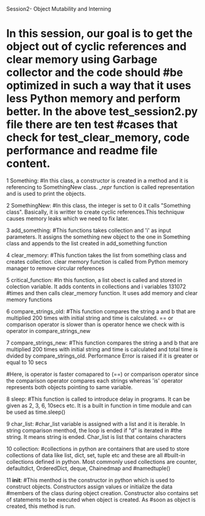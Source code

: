 Session2- Object Mutability and Interning

# In this session, our goal is to get the object out of cyclic references and clear memory using Garbage collector and the code should #be optimized in such a way that it uses less Python memory and perform better. In the above test_session2.py file there are ten test #cases that check for test_clear_memory, code performance and readme file content.

1 Something:
#In this class, a constructor is created in a method and it is referencing to SomethingNew class. __repr_ function is called representation and is used to print the objects. 

2 SomethingNew:
#In this class, the integer is set to 0 it calls "Something class". Basically, it is writter to create cyclic references.This techniquw causes memory leaks which we need to fix later.

3 add_something:
#This functions takes collection and 'i' as input parameters. It assigns the something new object to the one in Something class and appends to the list created in add_something function

4 clear_memory:
#This function takes the list from something class and creates collection. clear memory function is called from Python memory manager to remove circular references

5 critical_function:
#In this function, a list obect is called and stored in colection variable. It adds contents in collections and i variables 131072 #times and then calls clear_memory function. It uses add memory and clear memory functions

6 compare_strings_old:
#This function compares the string a and b that are multiplied 200 times with initial string and time is calculated. == or comparison operator is slower than is operator hence we check with is operator in compare_strings_new

7 compare_strings_new:
#This function compares the string a and b that are multiplied 200 times with initial string and time is calculated and total time is dvided by compare_strings_old. Performance Error is raised if it is greater or equal to 10 secs

#Here, is operator is faster comapared to (==) or comparison operator since the comparison operator compares each strings whereas 'is' operator represents both objects pointing to same variable.

8 sleep:
#This function is called to introduce delay in programs. It can be given as 2, 3, 6, 10secs etc. It is a built in function in time module and can be used as time.sleep()

9 char_list:
#char_list variable is assigned with a list and it is iterable. In string comparison menthod, the loop is ended if "d" is iterated in #the string. It means string is ended. Char_list is list that contains characters

10 collection:
#collections in python are containers that are used to store collections of data like list, dict, set, tuple etc and these are all #built-in collections defined in python. Most commonly used collections are counter, defaultdict, OrderedDict, deque, Chainedmap and #namedtuple()

11 __init__:
#This menthod is the constructor in python which is used to construct objects. Constructors assign values or initialize the data #members of the class during object creation. Constructor also contains set of statements to be executed when object is created. As #soon as object is created, this method is run.